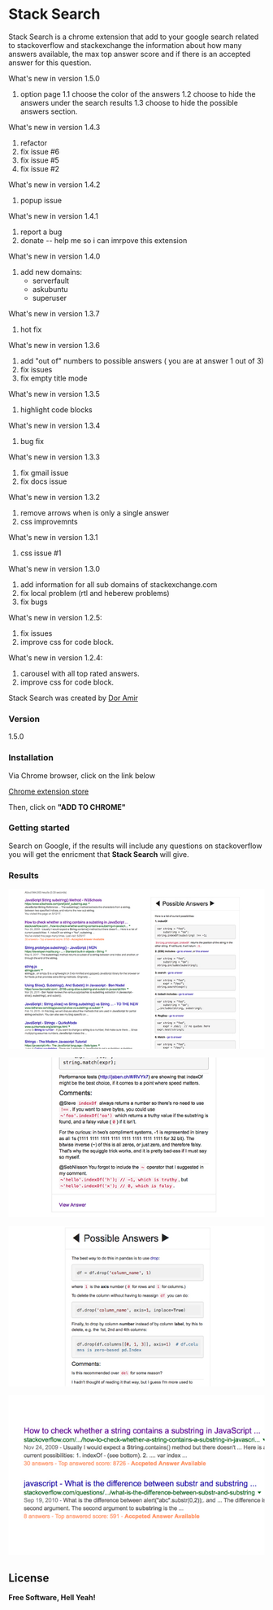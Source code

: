 # Stack Search

Stack Search is a chrome extension that add to your google search related to stackoverflow and stackexchange the information about how many answers available, the max top answer score and if there is an accepted answer for this question.  

What's new in version 1.5.0
1. option page
	1.1 choose the color of the answers
	1.2 choose to hide the answers under the search results
	1.3 choose to hide the possible answers section.

What's new in version 1.4.3
1. refactor
2. fix issue #6
3. fix issue #5
4. fix issue #2

What's new in version 1.4.2
1. popup issue

What's new in version 1.4.1
1. report a bug
2. donate -- help me so i can imrpove this extension

What's new in version 1.4.0
1. add new domains:
	- serverfault
	- askubuntu
	- superuser

What's new in version 1.3.7
1. hot fix

What's new in version 1.3.6
1. add "out of" numbers to possible answers ( you are at answer 1 out of 3)
2. fix issues 
3. fix empty title mode

What's new in version 1.3.5
1. highlight code blocks

What's new in version 1.3.4
1. bug fix

What's new in version 1.3.3
1. fix gmail issue
2. fix docs issue

What's new in version 1.3.2
1. remove arrows when is only a single answer
2. css improvemnts

What's new in version 1.3.1
1. css issue #1

What's new in version 1.3.0
1. add information for  all sub domains of stackexchange.com 
2. fix local problem (rtl and heberew problems)
3. fix bugs

What's new in version 1.2.5:
1. fix issues
2. improve css for code block. 

What's new in version 1.2.4:
1. carousel with all top rated answers.
2. improve css for code block. 

Stack Search was created by [Dor Amir](amirdor@gmail.com)
### Version
1.5.0

### Installation
Via Chrome browser, click on the link below

[Chrome extension store]( https://chrome.google.com/webstore/detail/stack-search/mmbkjfdlhegphofeodeinpbcifaobacl?utm_source=github&utm_medium=readme)

Then, click on **"ADD TO CHROME"**

### Getting started
Search on Google, if the results will include any questions on stackoverflow you will get the enricment that **Stack Search** will give. 

### Results
![Possible Answer](screenshots/results2.jpg)


![Possible Answer](screenshots/results3.jpg)


![Possible Answer](screenshots/results4.jpg)


![Results](screenshots/results.jpg)

License
----

**Free Software, Hell Yeah!**
